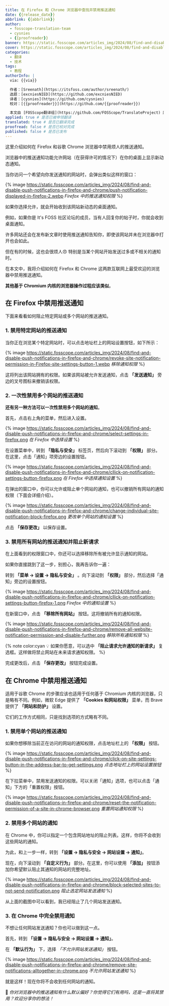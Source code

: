```yaml
---
title: 在 Firefox 和 Chrome 浏览器中查找并禁用推送通知
date: {{release_date}}
abbrlink: {{abbrlink}}
author:
  - fosscope-translation-team
  - cysnies
  - {{proofreader}}
banner: https://static.fosscope.com/articles_img/2024/08/find-and-disable-push-notifications-in-firefox-and-chrome/disable-push-notifications-chrome-firefox.webp
cover: https://static.fosscope.com/articles_img/2024/08/find-and-disable-push-notifications-in-firefox-and-chrome/disable-push-notifications-chrome-firefox.webp
categories:
  - 翻译
  - 技术
tags: 
  - 教程
authorInfo: |
  via: {{via}}

  作者：[Sreenath](https://itsfoss.com/author/sreenath/)
  选题：[excniesNIED](https://github.com/excniesNIED)
  译者：[cysnies](https://github.com/cysnies)
  校对：[{{proofreader}}](https://github.com/{{proofreader}})

  本文由 [FOSScope翻译组](https://github.com/FOSScope/TranslateProject) 原创编译，[开源观察](https://fosscope.com/) 荣誉推出
applied: true # 是否已被申领翻译
translated: true # 是否已翻译完成
proofread: false # 是否已校对完成
published: false # 是否已发布
---
```


这里介绍如何在 Firefox 和谷歌 Chrome 浏览器中禁用烦人的推送通知。

<!-- more -->

浏览器中的推送通知功能允许网站（在获得许可的情况下）在你的桌面上显示新动态通知。

当你访问一个希望向你发送通知的网站时，会弹出类似这样的窗口：

{% image https://static.fosscope.com/articles_img/2024/08/find-and-disable-push-notifications-in-firefox-and-chrome/push-notification-displayed-in-firefox-2.webp *Firefox 中的推送通知权限* %}

如果你选择允许，就会开始收到该网站新动态的桌面通知。

例如，如果你是 It's FOSS 社区论坛的成员，当有人回复你的帖子时，你就会收到桌面通知。

许多网站还会在发布新文章时使用推送通知告知你，即使该网站并未在浏览器中打开也会如此。

但在有的时候，这也会很烦人😠 特别是当某个网站开始发送过多或不相关的通知时。

在本文中，我将介绍如何在 Firefox 和 Chrome 这两款互联网上最受欢迎的浏览器中禁用推送通知。

**其他基于 Chromium 内核的浏览器操作过程应该类似**。

## 在 Firefox 中禁用推送通知

下面来看看如何阻止特定网站或多个网站的推送通知。

### 1. 禁用特定网站的推送通知

当你正在浏览某个特定网站时，可以点击地址栏上的网站设置按钮，如下所示：

{% image https://static.fosscope.com/articles_img/2024/08/find-and-disable-push-notifications-in-firefox-and-chrome/revoke-site-notification-permission-in-Firefox-site-settings-button-1.webp *移除通知权限* %}

这将列出该网站拥有的权限。如果该网站被允许发送通知，点击 **「发送通知」** 旁边的叉号图标来撤销该权限。

### 2. 一次性禁用多个网站的推送通知

**还有另一种方法可以一次性禁用多个网站的通知**。

首先，点击右上角的菜单，然后进入设置。

{% image https://static.fosscope.com/articles_img/2024/08/find-and-disable-push-notifications-in-firefox-and-chrome/select-settings-in-firefox.png *在 Firefox 中选择设置* %}

在设置菜单中，转到 **「隐私与安全」** 标签页，然后向下滚动到 **「权限」** 部分。在这里，点击「通知」项旁边的设置按钮。

{% image https://static.fosscope.com/articles_img/2024/08/find-and-disable-push-notifications-in-firefox-and-chrome/cllick-on-notification-settings-button-firefox.png *在 Firefox 中选择通知设置* %}

在弹出的窗口中，你可以允许或阻止单个网站的通知，也可以撤销所有网站的通知权限（下面会详细介绍）。

{% image https://static.fosscope.com/articles_img/2024/08/find-and-disable-push-notifications-in-firefox-and-chrome/change-individual-site-notification-block-firefox.png *更改单个网站的通知设置* %}

点击 **「保存更改」** 以保存设置。

### 3. 禁用所有网站的推送通知并阻止新请求

在上面看到的权限窗口中，你还可以选择移除所有被允许显示通知的网站。

如果你直接跳到了这一步，别担心，我再告诉你一遍：

转到 **「菜单 → 设置 → 隐私与安全」** 。向下滚动到 **「权限」** 部分，然后选择「通知」旁边的设置按钮。

{% image https://static.fosscope.com/articles_img/2024/08/find-and-disable-push-notifications-in-firefox-and-chrome/cllick-on-notification-settings-button-firefox-1.png *Firefox 中的通知设置* %}

在新窗口中，点击 **「移除所有网站」** 按钮。这将撤销所有的通知权限。

{% image https://static.fosscope.com/articles_img/2024/08/find-and-disable-push-notifications-in-firefox-and-chrome/remove-all-website-notification-permission-and-disable-further.png *移除所有通知权限* %}

{% note color:cyan 💡 如果你愿意，可以选中 **「阻止请求允许通知的新请求」** 复选框。这样做将禁止网站在未来请求通知权限。 %}

完成更改后，点击 **「保存更改」** 按钮完成设置。

## 在 Chrome 中禁用推送通知

适用于谷歌 Chrome 的步骤应该也适用于任何基于 Chromium 内核的浏览器，只是略有不同。例如，微软 Edge 提供了 **「Cookies 和网站权限」** 菜单，而 Brave 提供了 **「网站和防护」** 设置。

它们的工作方式相同，只是找到选项的方式略有不同。

### 1. 禁用单个网站的推送通知

如果你想移除当前正在访问的网站的通知权限，点击地址栏上的 **「权限」** 按钮。

{% image https://static.fosscope.com/articles_img/2024/08/find-and-disable-push-notifications-in-firefox-and-chrome/click-on-site-settings-button-in-the-address-bar-to-get-settings.png *点击地址栏上的网站设置按钮* %}

在下拉菜单中，禁用发送通知的权限。可以关闭「通知」选项，也可以点击「通知」下方的「重置权限」按钮。

{% image https://static.fosscope.com/articles_img/2024/08/find-and-disable-push-notifications-in-firefox-and-chrome/reset-the-notification-permission-of-a-site-in-chrome-browser.png *重置网站通知权限* %}

### 2. 禁用多个网站的通知

在 Chrome 中，你可以指定一个包含网站地址的阻止列表。这样，你将不会收到这些网站的通知。

为此，和上一步一样，转到 **「设置 → 隐私与安全 → 网站设置 → 通知」**。

现在，向下滚动到 **「自定义行为」** 部分。在这里，你可以使用 **「添加」** 按钮添加你希望默认阻止其通知的网站的完整地址。

{% image https://static.fosscope.com/articles_img/2024/08/find-and-disable-push-notifications-in-firefox-and-chrome/block-selected-sites-to-not-send-notiification.png *阻止选定网站发送通知* %}

从上面的截图中可以看到，我已经阻止了几个网站发送通知。

### 3. 在 Chrome 中完全禁用通知

不想让任何网站发送通知？你也可以做到这一点。

首先，转到 **「设置 → 隐私与安全 → 网站设置 → 通知」**。

在 **「默认行为」** 下，选择 *「不允许网站发送通知」* 按钮。

{% image https://static.fosscope.com/articles_img/2024/08/find-and-disable-push-notifications-in-firefox-and-chrome/remove-site-notifications-alltogether-in-chrome.png *不允许网站发送通知* %}

就是这样！现在你将不会收到任何网站的通知。

💬 *你对浏览器中的推送通知有什么默认偏好？你觉得它们有用吗，还是一直将其禁用？欢迎分享你的想法！*